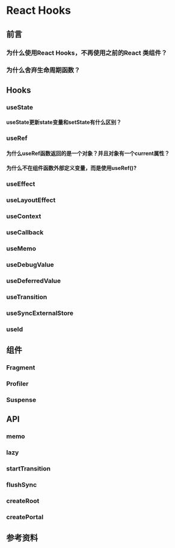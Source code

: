 # React Hooks

## 前言

### 为什么使用React Hooks，不再使用之前的React 类组件？

### 为什么舍弃生命周期函数？

## Hooks

### useState

#### useState更新state变量和setState有什么区别？

### useRef

#### 为什么useRef函数返回的是一个对象？并且对象有一个current属性？

#### 为什么不在组件函数外部定义变量，而是使用useRef()?

### useEffect

### useLayoutEffect

### useContext

### useCallback

### useMemo

### useDebugValue

### useDeferredValue

### useTransition

### useSyncExternalStore

### useId

## 组件

### Fragment

### Profiler

### Suspense

## API

### memo

### lazy

### startTransition

### flushSync

### createRoot

### createPortal

## 参考资料
